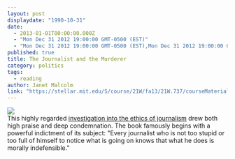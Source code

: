 ```yaml
---
layout: post
displaydate: "1990-10-31"
date: 
  - 2013-01-01T00:00:00.000Z
  - "Mon Dec 31 2012 19:00:00 GMT-0500 (EST)"
  - "Mon Dec 31 2012 19:00:00 GMT-0500 (EST),Mon Dec 31 2012 19:00:00 GMT-0500 (EST)"
published: true
title: The Journalist and the Murderer
category: politics
tags: 
  - reading
author: Janet Malcolm
link: "https://stellar.mit.edu/S/course/21W/fa13/21W.737/courseMaterial/topics/topic9/readings/Journalist_and_the_Murderer_-_Pt._1/Journalist_and_the_Murderer_-_Pt._1.pdf"
---
```


![](http://pfauth.com/wp-content/uploads/2012/09/janet-malcom-the-journalist-and-the-murderer.jpg)<br>
This highly regarded <a href="https://stellar.mit.edu/S/course/21W/fa13/21W.737/courseMaterial/topics/topic9/readings/Journalist_and_the_Murderer_-_Pt._1/Journalist_and_the_Murderer_-_Pt._1.pdf">investigation into the ethics of journalism</a> drew both high praise and deep condemnation. The book famously begins with a powerful indictment of its subject: "Every journalist who is not too stupid or too full of himself to notice what is going on knows that what he does is morally indefensible." 